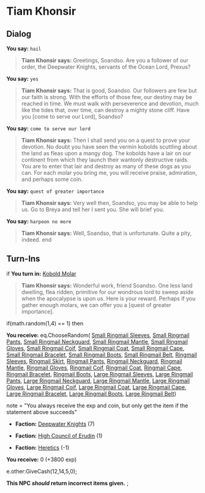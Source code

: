 # Tiam Khonsir
## Dialog

**You say:** `hail`



>**Tiam Khonsir says:** Greetings, Soandso. Are you a follower of our order, the Deepwater Knights, servants of the Ocean Lord, Prexus?

**You say:** `yes`



>**Tiam Khonsir says:** That is good, Soandso. Our followers are few but our faith is strong. With the efforts of those few, our destiny may be reached in time. We must walk with perseverence and devotion, much like the tides that, over time, can destroy a mighty stone cliff. Have you [come to serve our Lord], Soandso?

**You say:** `come to serve our lord`



>**Tiam Khonsir says:** Then I shall send you on a quest to prove your devotion. No doubt you have seen the vermin kobolds scuttling about the land as fleas upon a mangy dog. The kobolds have a lair on our continent from which they launch their wantonly destructive raids. You are to enter that lair and destroy as many of these dogs as you can. For each molar you bring me, you will receive praise, admiration, and perhaps some coin.

**You say:** `quest of greater importance`



>**Tiam Khonsir says:** Very well then, Soandso, you may be able to help us. Go to Breya and tell her I sent you. She will brief you.

**You say:** `harpoon no more`



>**Tiam Khonsir says:** Well, Soandso, that is unfortunate. Quite a pity, indeed.
end

## Turn-Ins




if **You turn in:** [Kobold Molar](/item/1761)


>**Tiam Khonsir says:** Wonderful work, friend Soandso. One less land dwelling, flea ridden, primitive for our wondrous lord to sweep aside when the apocalypse is upon us. Here is your reward. Perhaps if you gather enough molars, we can offer you a [quest of greater importance].


if(math.random(1,4) == 1) then



 **You receive:** eq.ChooseRandom( [Small Ringmail Sleeves](/item/3120), [Small Ringmail Pants](/item/3123), [Small Ringmail Neckguard](/item/3115), [Small Ringmail Mantle](/item/3117), [Small Ringmail Gloves](/item/3122), [Small Ringmail Coif](/item/3113), [Small Ringmail Coat](/item/3116), [Small Ringmail Cape](/item/3118), [Small Ringmail Bracelet](/item/3121), [Small Ringmail Boots](/item/3124), [Small Ringmail Belt](/item/3119), [Ringmail Sleeves](/item/3108), [Ringmail Skirt](/item/3107), [Ringmail Pants](/item/3111), [Ringmail Neckguard](/item/3103), [Ringmail Mantle](/item/3105), [Ringmail Gloves](/item/3110), [Ringmail Coif](/item/3101), [Ringmail Coat](/item/3104), [Ringmail Cape](/item/3106), [Ringmail Bracelet](/item/3109), [Ringmail Boots](/item/3112), [Large Ringmail Sleeves](/item/3132), [Large Ringmail Pants](/item/3135), [Large Ringmail Neckguard](/item/3127), [Large Ringmail Mantle](/item/3129), [Large Ringmail Gloves](/item/3134), [Large Ringmail Coif](/item/3125), [Large Ringmail Coat](/item/3128), [Large Ringmail Cape](/item/3130), [Large Ringmail Bracelet](/item/3133), [Large Ringmail Boots](/item/3136), [Large Ringmail Belt](/item/3131)) 



note = "You always receive the exp and coin, but only get the item if the statement above succeeds"


* __Faction:__ [Deepwater Knights](/faction/242) (7)


* __Faction:__ [High Council of Erudin](/faction/266) (1)


* __Faction:__ [Heretics](/faction/265) (-1)


 **You receive:** 0 (+3800 exp)


e.other:GiveCash(12,14,5,0); 

**This NPC *should* return incorrect items given.**
;

